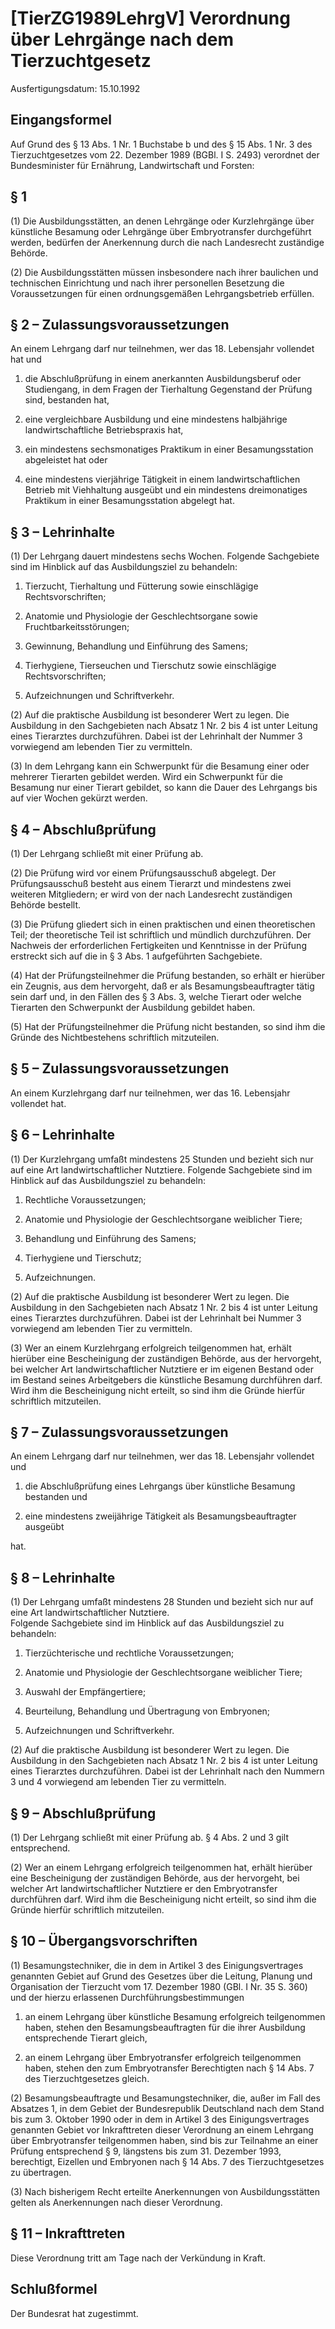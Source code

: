 # [TierZG1989LehrgV] Verordnung über Lehrgänge nach dem Tierzuchtgesetz

Ausfertigungsdatum: 15.10.1992

 

## Eingangsformel

Auf Grund des § 13 Abs. 1 Nr. 1 Buchstabe b und des § 15 Abs. 1 Nr. 3 des Tierzuchtgesetzes vom 22. Dezember 1989 (BGBl. I S. 2493) verordnet der Bundesminister für Ernährung, Landwirtschaft und Forsten:


## § 1

(1) Die Ausbildungsstätten, an denen Lehrgänge oder Kurzlehrgänge über künstliche Besamung oder Lehrgänge über Embryotransfer durchgeführt werden, bedürfen der Anerkennung durch die nach Landesrecht zuständige Behörde.

(2) Die Ausbildungsstätten müssen insbesondere nach ihrer baulichen und technischen Einrichtung und nach ihrer personellen Besetzung die Voraussetzungen für einen ordnungsgemäßen Lehrgangsbetrieb erfüllen.


## § 2 – Zulassungsvoraussetzungen

An einem Lehrgang darf nur teilnehmen, wer das 18. Lebensjahr vollendet hat und

1. die Abschlußprüfung in einem anerkannten Ausbildungsberuf oder Studiengang, in dem Fragen der Tierhaltung Gegenstand der Prüfung sind, bestanden hat,

2. eine vergleichbare Ausbildung und eine mindestens halbjährige landwirtschaftliche Betriebspraxis hat,

3. ein mindestens sechsmonatiges Praktikum in einer Besamungsstation abgeleistet hat oder

4. eine mindestens vierjährige Tätigkeit in einem landwirtschaftlichen Betrieb mit Viehhaltung ausgeübt und ein mindestens dreimonatiges Praktikum in einer Besamungsstation abgelegt hat.


## § 3 – Lehrinhalte

(1) Der Lehrgang dauert mindestens sechs Wochen. Folgende Sachgebiete sind im Hinblick auf das Ausbildungsziel zu behandeln:

1. Tierzucht, Tierhaltung und Fütterung sowie einschlägige Rechtsvorschriften;

2. Anatomie und Physiologie der Geschlechtsorgane sowie Fruchtbarkeitsstörungen;

3. Gewinnung, Behandlung und Einführung des Samens;

4. Tierhygiene, Tierseuchen und Tierschutz sowie einschlägige Rechtsvorschriften;

5. Aufzeichnungen und Schriftverkehr.

(2) Auf die praktische Ausbildung ist besonderer Wert zu legen. Die Ausbildung in den Sachgebieten nach Absatz 1 Nr. 2 bis 4 ist unter Leitung eines Tierarztes durchzuführen. Dabei ist der Lehrinhalt der Nummer 3 vorwiegend am lebenden Tier zu vermitteln.

(3) In dem Lehrgang kann ein Schwerpunkt für die Besamung einer oder mehrerer Tierarten gebildet werden. Wird ein Schwerpunkt für die Besamung nur einer Tierart gebildet, so kann die Dauer des Lehrgangs bis auf vier Wochen gekürzt werden.


## § 4 – Abschlußprüfung

(1) Der Lehrgang schließt mit einer Prüfung ab.

(2) Die Prüfung wird vor einem Prüfungsausschuß abgelegt. Der Prüfungsausschuß besteht aus einem Tierarzt und mindestens zwei weiteren Mitgliedern; er wird von der nach Landesrecht zuständigen Behörde bestellt.

(3) Die Prüfung gliedert sich in einen praktischen und einen theoretischen Teil; der theoretische Teil ist schriftlich und mündlich durchzuführen. Der Nachweis der erforderlichen Fertigkeiten und Kenntnisse in der Prüfung erstreckt sich auf die in § 3 Abs. 1 aufgeführten Sachgebiete.

(4) Hat der Prüfungsteilnehmer die Prüfung bestanden, so erhält er hierüber ein Zeugnis, aus dem hervorgeht, daß er als Besamungsbeauftragter tätig sein darf und, in den Fällen des § 3 Abs. 3, welche Tierart oder welche Tierarten den Schwerpunkt der Ausbildung gebildet haben.

(5) Hat der Prüfungsteilnehmer die Prüfung nicht bestanden, so sind ihm die Gründe des Nichtbestehens schriftlich mitzuteilen.


## § 5 – Zulassungsvoraussetzungen

An einem Kurzlehrgang darf nur teilnehmen, wer das 16. Lebensjahr vollendet hat.


## § 6 – Lehrinhalte

(1) Der Kurzlehrgang umfaßt mindestens 25 Stunden und bezieht sich nur auf eine Art landwirtschaftlicher Nutztiere. Folgende Sachgebiete sind im Hinblick auf das Ausbildungsziel zu behandeln:

1. Rechtliche Voraussetzungen;

2. Anatomie und Physiologie der Geschlechtsorgane weiblicher Tiere;

3. Behandlung und Einführung des Samens;

4. Tierhygiene und Tierschutz;

5. Aufzeichnungen.

(2) Auf die praktische Ausbildung ist besonderer Wert zu legen. Die Ausbildung in den Sachgebieten nach Absatz 1 Nr. 2 bis 4 ist unter Leitung eines Tierarztes durchzuführen. Dabei ist der Lehrinhalt bei Nummer 3 vorwiegend am lebenden Tier zu vermitteln.

(3) Wer an einem Kurzlehrgang erfolgreich teilgenommen hat, erhält hierüber eine Bescheinigung der zuständigen Behörde, aus der hervorgeht, bei welcher Art landwirtschaftlicher Nutztiere er im eigenen Bestand oder im Bestand seines Arbeitgebers die künstliche Besamung durchführen darf. Wird ihm die Bescheinigung nicht erteilt, so sind ihm die Gründe hierfür schriftlich mitzuteilen.


## § 7 – Zulassungsvoraussetzungen

An einem Lehrgang darf nur teilnehmen, wer das 18. Lebensjahr vollendet und

1. die Abschlußprüfung eines Lehrgangs über künstliche Besamung bestanden und

2. eine mindestens zweijährige Tätigkeit als Besamungsbeauftragter ausgeübt

hat.


## § 8 – Lehrinhalte

(1) Der Lehrgang umfaßt mindestens 28 Stunden und bezieht sich nur auf eine Art landwirtschaftlicher Nutztiere.  
Folgende Sachgebiete sind im Hinblick auf das Ausbildungsziel zu behandeln:

1. Tierzüchterische und rechtliche Voraussetzungen;

2. Anatomie und Physiologie der Geschlechtsorgane weiblicher Tiere;

3. Auswahl der Empfängertiere;

4. Beurteilung, Behandlung und Übertragung von Embryonen;

5. Aufzeichnungen und Schriftverkehr.

(2) Auf die praktische Ausbildung ist besonderer Wert zu legen. Die Ausbildung in den Sachgebieten nach Absatz 1 Nr. 2 bis 4 ist unter Leitung eines Tierarztes durchzuführen. Dabei ist der Lehrinhalt nach den Nummern 3 und 4 vorwiegend am lebenden Tier zu vermitteln.


## § 9 – Abschlußprüfung

(1) Der Lehrgang schließt mit einer Prüfung ab. § 4 Abs. 2 und 3 gilt entsprechend.

(2) Wer an einem Lehrgang erfolgreich teilgenommen hat, erhält hierüber eine Bescheinigung der zuständigen Behörde, aus der hervorgeht, bei welcher Art landwirtschaftlicher Nutztiere er den Embryotransfer durchführen darf. Wird ihm die Bescheinigung nicht erteilt, so sind ihm die Gründe hierfür schriftlich mitzuteilen.


## § 10 – Übergangsvorschriften

(1) Besamungstechniker, die in dem in Artikel 3 des Einigungsvertrages genannten Gebiet auf Grund des Gesetzes über die Leitung, Planung und Organisation der Tierzucht vom 17. Dezember 1980 (GBl. I Nr. 35 S. 360) und der hierzu erlassenen Durchführungsbestimmungen

1. an einem Lehrgang über künstliche Besamung erfolgreich teilgenommen haben, stehen den Besamungsbeauftragten für die ihrer Ausbildung entsprechende Tierart gleich,

2. an einem Lehrgang über Embryotransfer erfolgreich teilgenommen haben, stehen den zum Embryotransfer Berechtigten nach § 14 Abs. 7 des Tierzuchtgesetzes gleich.

(2) Besamungsbeauftragte und Besamungstechniker, die, außer im Fall des Absatzes 1, in dem Gebiet der Bundesrepublik Deutschland nach dem Stand bis zum 3. Oktober 1990 oder in dem in Artikel 3 des Einigungsvertrages genannten Gebiet vor Inkrafttreten dieser Verordnung an einem Lehrgang über Embryotransfer teilgenommen haben, sind bis zur Teilnahme an einer Prüfung entsprechend § 9, längstens bis zum 31. Dezember 1993, berechtigt, Eizellen und Embryonen nach § 14 Abs. 7 des Tierzuchtgesetzes zu übertragen.

(3) Nach bisherigem Recht erteilte Anerkennungen von Ausbildungsstätten gelten als Anerkennungen nach dieser Verordnung.


## § 11 – Inkrafttreten

Diese Verordnung tritt am Tage nach der Verkündung in Kraft.


## Schlußformel

Der Bundesrat hat zugestimmt.
